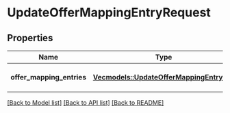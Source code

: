 # UpdateOfferMappingEntryRequest

## Properties
Name | Type | Description | Notes
------------ | ------------- | ------------- | -------------
**offer_mapping_entries** | [**Vec<models::UpdateOfferMappingEntryDto>**](UpdateOfferMappingEntryDTO.md) | Информация о товарах в каталоге. | 

[[Back to Model list]](../README.md#documentation-for-models) [[Back to API list]](../README.md#documentation-for-api-endpoints) [[Back to README]](../README.md)


